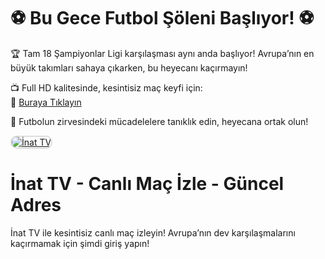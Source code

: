 # ⚽️ Bu Gece Futbol Şöleni Başlıyor! ⚽️  

🏆 Tam 18 Şampiyonlar Ligi karşılaşması aynı anda başlıyor! Avrupa’nın en büyük takımları sahaya çıkarken, bu heyecanı kaçırmayın!  

📺 Full HD kalitesinde, kesintisiz maç keyfi için:  
📌 <a href="https://shorto.link/NGJze">Buraya Tıklayın</a>  

💙 Futbolun zirvesindeki mücadelelere tanıklık edin, heyecana ortak olun!  

<a href="https://ibb.co/LzCzbkHT">
    <img src="https://i.ibb.co/5W5WtMwQ/photo-2025-01-29-22-21-09.jpg" alt="İnat TV" style="max-width: 100%; border: 2px solid #ddd; border-radius: 10px;">
</a>  

# İnat TV - Canlı Maç İzle - Güncel Adres  
İnat TV ile kesintisiz canlı maç izleyin! Avrupa’nın dev karşılaşmalarını kaçırmamak için şimdi giriş yapın!
